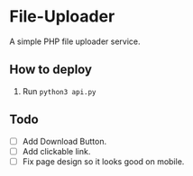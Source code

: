 # File-Uploader
A simple PHP file uploader service. 



## How to deploy
1. Run `python3 api.py`

## Todo
- [ ] Add Download Button.
- [ ] Add clickable link.
- [ ] Fix page design so it looks good on mobile.
